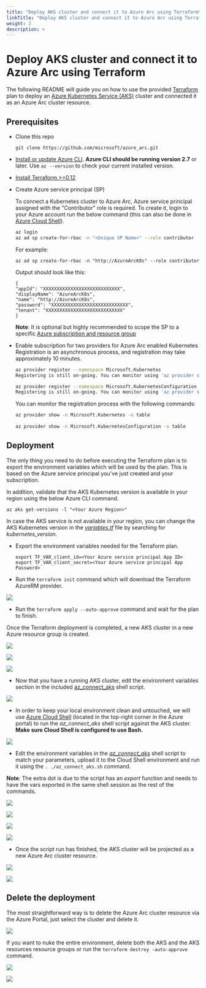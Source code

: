 ```yaml
---
title: "Deploy AKS cluster and connect it to Azure Arc using Terraform"
linkTitle: "Deploy AKS cluster and connect it to Azure Arc using Terraform"
weight: 2
description: >
---
```


# Deploy AKS cluster and connect it to Azure Arc using Terraform

The following README will guide you on how to use the provided [Terraform](https://www.terraform.io/) plan to deploy an [Azure Kubernetes Service (AKS)](https://docs.microsoft.com/en-us/azure/aks/intro-kubernetes) cluster and connected it as an Azure Arc cluster resource.

## Prerequisites

* Clone this repo

    ```terminal
    git clone https://github.com/microsoft/azure_arc.git
    ```
    
* [Install or update Azure CLI](https://docs.microsoft.com/en-us/cli/azure/install-azure-cli?view=azure-cli-latest). **Azure CLI should be running version 2.7** or later. Use ```az --version``` to check your current installed version.

* [Install Terraform >=0.12](https://learn.hashicorp.com/terraform/getting-started/install.html)

* Create Azure service principal (SP)   

    To connect a Kubernetes cluster to Azure Arc, Azure service principal assigned with the "Contributor" role is required. To create it, login to your Azure account run the below command (this can also be done in [Azure Cloud Shell](https://shell.azure.com/)).

    ```bash
    az login
    az ad sp create-for-rbac -n "<Unique SP Name>" --role contributor
    ```

    For example:

    ```az ad sp create-for-rbac -n "http://AzureArcK8s" --role contributor```

    Output should look like this:

    ```
    {
    "appId": "XXXXXXXXXXXXXXXXXXXXXXXXXXXX",
    "displayName": "AzureArcK8s",
    "name": "http://AzureArcK8s",
    "password": "XXXXXXXXXXXXXXXXXXXXXXXXXXXX",
    "tenant": "XXXXXXXXXXXXXXXXXXXXXXXXXXXX"
    }
    ```
    
    **Note**: It is optional but highly recommended to scope the SP to a specific [Azure subscription and resource group](https://docs.microsoft.com/en-us/cli/azure/ad/sp?view=azure-cli-latest) 

* Enable subscription for two providers for Azure Arc enabled Kubernetes<br> 
  Registration is an asynchronous process, and registration may take approximately 10 minutes.
  ```bash
  az provider register --namespace Microsoft.Kubernetes
  Registering is still on-going. You can monitor using 'az provider show -n Microsoft.Kubernetes'

  az provider register --namespace Microsoft.KubernetesConfiguration
  Registering is still on-going. You can monitor using 'az provider show -n Microsoft.KubernetesConfiguration'
  ```
  You can monitor the registration process with the following commands:
  ```bash
  az provider show -n Microsoft.Kubernetes -o table
 
  az provider show -n Microsoft.KubernetesConfiguration -o table
  ```

## Deployment

The only thing you need to do before executing the Terraform plan is to export the environment variables which will be used by the plan. This is based on the Azure service principal you've just created and your subscription.  

In addition, validate that the AKS Kubernetes version is available in your region using the below Azure CLI command.

```az aks get-versions -l "<Your Azure Region>"```

In case the AKS service is not available in your region, you can change the AKS Kubernetes version in the [*variables.tf*](https://github.com/microsoft/azure_arc/blob/master/azure_arc_k8s_jumpstart/aks/terraform/variables.tf) file by searching for *kubernetes_version*.

* Export the environment variables needed for the Terraform plan.

    ```export TF_VAR_client_id=<Your Azure service principal App ID>```   
    ```export TF_VAR_client_secret=<Your Azure service principal App Password>```

* Run the ```terraform init``` command which will download the Terraform AzureRM provider.

![](./01.png)

* Run the ```terraform apply --auto-approve``` command and wait for the plan to finish. 

Once the Terraform deployment is completed, a new AKS cluster in a new Azure resource group is created. 

![](./02.png)

![](./03.png)

![](./04.png)

* Now that you have a running AKS cluster, edit the environment variables section in the included [az_connect_aks](https://github.com/microsoft/azure_arc/blob/master/azure_arc_k8s_jumpstart/aks/terraform/scripts/az_connect_aks.sh) shell script.

![](./05.png)

* In order to keep your local environment clean and untouched, we will use [Azure Cloud Shell](https://docs.microsoft.com/en-us/azure/cloud-shell/overview) (located in the top-right corner in the Azure portal) to run the *az_connect_aks* shell script against the AKS cluster. **Make sure Cloud Shell is configured to use Bash.** 

![](./06.png)

* Edit the environment variables in the [*az_connect_aks*](https://github.com/microsoft/azure_arc/blob/master/azure_arc_k8s_jumpstart/aks/terraform/scripts/az_connect_aks.sh) shell script to match your parameters, upload it to the Cloud Shell environment and run it using the ```. ./az_connect_aks.sh``` command.

**Note**: The extra dot is due to the script has an *export* function and needs to have the vars exported in the same shell session as the rest of the commands. 

![](./07.png)

![](./08.png)

![](./09.png)

![](./10.png)

* Once the script run has finished, the AKS cluster will be projected as a new Azure Arc cluster resource.

![](./11.png)

![](./12.png)

## Delete the deployment

The most straightforward way is to delete the Azure Arc cluster resource via the Azure Portal, just select the cluster and delete it. 

![](./13.png)

If you want to nuke the entire environment, delete both the AKS and the AKS resources resource groups or run the ```terraform destroy -auto-approve``` command.

![](./14.png)

![](./15.png)
